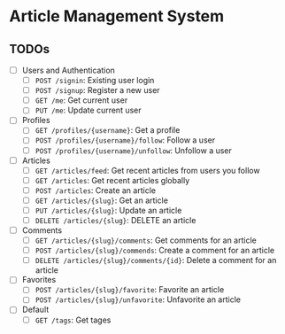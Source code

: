 # Article Management System

## TODOs

- [ ] Users and Authentication
  - [ ] `POST /signin`: Existing user login
  - [ ] `POST /signup`: Register a new user
  - [ ] `GET /me`: Get current user
  - [ ] `PUT /me`: Update current user
- [ ] Profiles
  - [ ] `GET /profiles/{username}`: Get a profile
  - [ ] `POST /profiles/{username}/follow`: Follow a user
  - [ ] `POST /profiles/{username}/unfollow`: Unfollow a user
- [ ] Articles
  - [ ] `GET /articles/feed`: Get recent articles from users you follow
  - [ ] `GET /articles`: Get recent articles globally
  - [ ] `POST /articles`: Create an article
  - [ ] `GET /articles/{slug}`: Get an article
  - [ ] `PUT /articles/{slug}`: Update an article
  - [ ] `DELETE /articles/{slug}`: DELETE an article
- [ ] Comments
  - [ ] `GET /articles/{slug}/comments`: Get comments for an article
  - [ ] `POST /articles/{slug}/commends`: Create a comment for an article
  - [ ] `DELETE /articles/{slug}/comments/{id}`: Delete a comment for an article
- [ ] Favorites
  - [ ] `POST /articles/{slug}/favorite`: Favorite an article
  - [ ] `POST /articles/{slug}/unfavorite`: Unfavorite an article
- [ ] Default
  - [ ] `GET /tags`: Get tages
